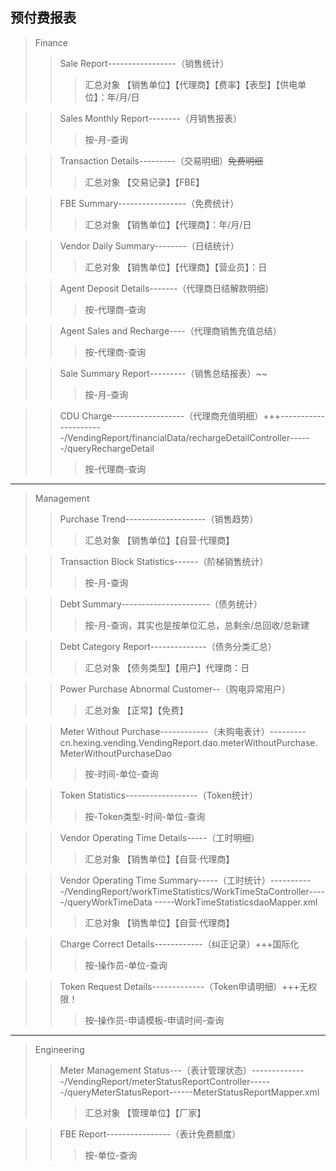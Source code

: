 ## 预付费报表
> Finance
>> Sale Report-----------------（销售统计）
>>> 汇总对象 【销售单位】【代理商】【费率】【表型】【供电单位】：年/月/日

>> Sales Monthly Report--------（月销售报表）
>>> 按-月-查询

>> Transaction Details---------（交易明细）~~免费明细~~
>>> 汇总对象 【交易记录】【FBE】

>> FBE Summary-----------------（免费统计）
>>> 汇总对象 【销售单位】【代理商】：年/月/日

>> Vendor Daily Summary--------（日结统计）
>>> 汇总对象 【销售单位】【代理商】【营业员】：日

>> Agent Deposit Details-------（代理商日结解款明细）
>>> 按-代理商-查询

>> Agent Sales and Recharge----（代理商销售充值总结）
>>> 按-代理商-查询

>> Sale Summary Report---------（销售总结报表）~~
>>> 按-月-查询

>> CDU Charge------------------（代理商充值明细）+++----------------------/VendingReport/financialData/rechargeDetailController------/queryRechargeDetail
>>> 按-代理商-查询

-----
> Management
>> Purchase Trend--------------------（销售趋势）
>>> 汇总对象 【销售单位】【自营·代理商】

>> Transaction Block Statistics------（阶梯销售统计）
>>> 按-月-查询

>> Debt Summary----------------------（债务统计）
>>> 按-月-查询，其实也是按单位汇总，总剩余/总回收/总新建

>> Debt Category Report--------------（债务分类汇总）
>>> 汇总对象 【债务类型】【用户】代理商：日

>> Power Purchase Abnormal Customer--（购电异常用户）
>>> 汇总对象 【正常】【免费】

>> Meter Without Purchase------------（未购电表计）---------cn.hexing.vending.VendingReport.dao.meterWithoutPurchase.MeterWithoutPurchaseDao
>>> 按-时间-单位-查询

>> Token Statistics------------------（Token统计）
>>> 按-Token类型-时间-单位-查询

>> Vendor Operating Time Details-----（工时明细）
>>> 汇总对象 【销售单位】【自营·代理商】

>> Vendor Operating Time Summary-----（工时统计）-----------/VendingReport/workTimeStatistics/WorkTimeStaController-----/queryWorkTimeData -----WorkTimeStatisticsdaoMapper.xml
>>> 汇总对象 【销售单位】【自营·代理商】

>> Charge Correct Details------------（纠正记录）+++国际化
>>> 按-操作员-单位-查询

>> Token Request Details-------------（Token申请明细）+++无权限！
>>> 按-操作员-申请模板-申请时间-查询

-----
> Engineering
>> Meter Management Status---（表计管理状态）--------------/VendingReport/meterStatusReportController------/queryMeterStatusReport------MeterStatusReportMapper.xml
>>> 汇总对象 【管理单位】【厂家】

>> FBE Report----------------（表计免费额度）
>>> 按-单位-查询
